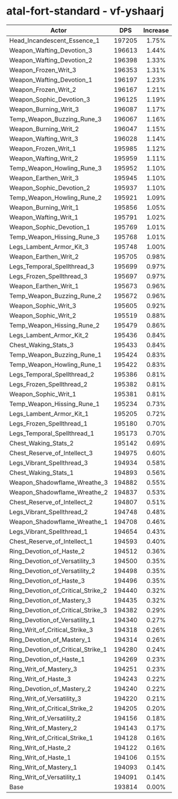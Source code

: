 # atal-fort-standard - vf-yshaarj
| Actor | DPS | Increase |
|---|:---:|:---:|
|Head_Incandescent_Essence_1|197205|1.75%|
|Weapon_Wafting_Devotion_3|196613|1.44%|
|Weapon_Wafting_Devotion_2|196398|1.33%|
|Weapon_Frozen_Writ_3|196353|1.31%|
|Weapon_Wafting_Devotion_1|196197|1.23%|
|Weapon_Frozen_Writ_2|196167|1.21%|
|Weapon_Sophic_Devotion_3|196125|1.19%|
|Weapon_Burning_Writ_3|196087|1.17%|
|Temp_Weapon_Buzzing_Rune_3|196067|1.16%|
|Weapon_Burning_Writ_2|196047|1.15%|
|Weapon_Wafting_Writ_3|196028|1.14%|
|Weapon_Frozen_Writ_1|195985|1.12%|
|Weapon_Wafting_Writ_2|195959|1.11%|
|Temp_Weapon_Howling_Rune_3|195952|1.10%|
|Weapon_Earthen_Writ_3|195945|1.10%|
|Weapon_Sophic_Devotion_2|195937|1.10%|
|Temp_Weapon_Howling_Rune_2|195921|1.09%|
|Weapon_Burning_Writ_1|195856|1.05%|
|Weapon_Wafting_Writ_1|195791|1.02%|
|Weapon_Sophic_Devotion_1|195769|1.01%|
|Temp_Weapon_Hissing_Rune_3|195768|1.01%|
|Legs_Lambent_Armor_Kit_3|195748|1.00%|
|Weapon_Earthen_Writ_2|195705|0.98%|
|Legs_Temporal_Spellthread_3|195699|0.97%|
|Legs_Frozen_Spellthread_3|195697|0.97%|
|Weapon_Earthen_Writ_1|195673|0.96%|
|Temp_Weapon_Buzzing_Rune_2|195672|0.96%|
|Weapon_Sophic_Writ_3|195605|0.92%|
|Weapon_Sophic_Writ_2|195519|0.88%|
|Temp_Weapon_Hissing_Rune_2|195479|0.86%|
|Legs_Lambent_Armor_Kit_2|195436|0.84%|
|Chest_Waking_Stats_3|195433|0.84%|
|Temp_Weapon_Buzzing_Rune_1|195424|0.83%|
|Temp_Weapon_Howling_Rune_1|195422|0.83%|
|Legs_Temporal_Spellthread_2|195386|0.81%|
|Legs_Frozen_Spellthread_2|195382|0.81%|
|Weapon_Sophic_Writ_1|195381|0.81%|
|Temp_Weapon_Hissing_Rune_1|195234|0.73%|
|Legs_Lambent_Armor_Kit_1|195205|0.72%|
|Legs_Frozen_Spellthread_1|195180|0.70%|
|Legs_Temporal_Spellthread_1|195173|0.70%|
|Chest_Waking_Stats_2|195142|0.69%|
|Chest_Reserve_of_Intellect_3|194975|0.60%|
|Legs_Vibrant_Spellthread_3|194934|0.58%|
|Chest_Waking_Stats_1|194893|0.56%|
|Weapon_Shadowflame_Wreathe_3|194882|0.55%|
|Weapon_Shadowflame_Wreathe_2|194837|0.53%|
|Chest_Reserve_of_Intellect_2|194807|0.51%|
|Legs_Vibrant_Spellthread_2|194748|0.48%|
|Weapon_Shadowflame_Wreathe_1|194708|0.46%|
|Legs_Vibrant_Spellthread_1|194654|0.43%|
|Chest_Reserve_of_Intellect_1|194593|0.40%|
|Ring_Devotion_of_Haste_2|194512|0.36%|
|Ring_Devotion_of_Versatility_3|194500|0.35%|
|Ring_Devotion_of_Versatility_2|194498|0.35%|
|Ring_Devotion_of_Haste_3|194496|0.35%|
|Ring_Devotion_of_Critical_Strike_2|194440|0.32%|
|Ring_Devotion_of_Mastery_3|194435|0.32%|
|Ring_Devotion_of_Critical_Strike_3|194382|0.29%|
|Ring_Devotion_of_Versatility_1|194340|0.27%|
|Ring_Writ_of_Critical_Strike_3|194318|0.26%|
|Ring_Devotion_of_Mastery_1|194314|0.26%|
|Ring_Devotion_of_Critical_Strike_1|194280|0.24%|
|Ring_Devotion_of_Haste_1|194269|0.23%|
|Ring_Writ_of_Mastery_3|194251|0.23%|
|Ring_Writ_of_Haste_3|194243|0.22%|
|Ring_Devotion_of_Mastery_2|194240|0.22%|
|Ring_Writ_of_Versatility_3|194220|0.21%|
|Ring_Writ_of_Critical_Strike_2|194205|0.20%|
|Ring_Writ_of_Versatility_2|194156|0.18%|
|Ring_Writ_of_Mastery_2|194143|0.17%|
|Ring_Writ_of_Critical_Strike_1|194128|0.16%|
|Ring_Writ_of_Haste_2|194122|0.16%|
|Ring_Writ_of_Haste_1|194106|0.15%|
|Ring_Writ_of_Mastery_1|194093|0.14%|
|Ring_Writ_of_Versatility_1|194091|0.14%|
|Base|193814|0.00%|

